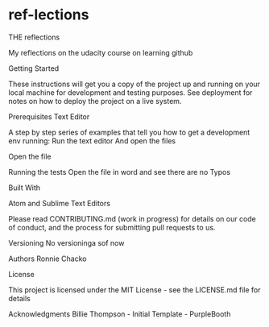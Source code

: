 # ref-lections
THE reflections

My reflections on the udacity course on learning github

Getting Started

These instructions will get you a copy of the project up and running on your local machine for development and testing purposes. See deployment for notes on how to deploy the project on a live system.

Prerequisites
Text Editor

A step by step series of examples that tell you how to get a development env running:
Run the text editor
And open the files

Open the file


Running the tests
Open the file in word and see there are no Typos


Built With

Atom and Sublime Text Editors

Please read CONTRIBUTING.md (work in progress) for details on our code of conduct, and the process for submitting pull requests to us.

Versioning
No versioninga sof now

Authors
Ronnie Chacko

License

This project is licensed under the MIT License - see the LICENSE.md file for details

Acknowledgments
Billie Thompson - Initial Template - PurpleBooth
